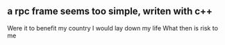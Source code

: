 ## a rpc frame seems too simple, writen with c++

Were it to benefit my country I would lay down my life
What then is risk to me
